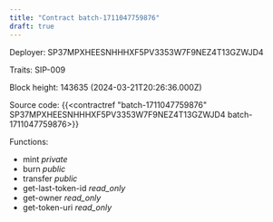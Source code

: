 ```yaml
---
title: "Contract batch-1711047759876"
draft: true
---
```

Deployer: SP37MPXHEESNHHHXF5PV3353W7F9NEZ4T13GZWJD4

Traits:
SIP-009 



Block height: 143635 (2024-03-21T20:26:36.000Z)

Source code: {{<contractref "batch-1711047759876" SP37MPXHEESNHHHXF5PV3353W7F9NEZ4T13GZWJD4 batch-1711047759876>}}

Functions:

* mint _private_
* burn _public_
* transfer _public_
* get-last-token-id _read_only_
* get-owner _read_only_
* get-token-uri _read_only_
